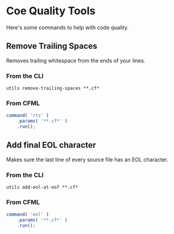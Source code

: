 # Coe Quality Tools

Here's some commands to help with code quality.

## Remove Trailing Spaces

Removes trailing whitespace from the ends of your lines.

### From the CLI

```
utils remove-trailing-spaces **.cf*
```

### From CFML
```js
command( 'rts' )
    .params( '**.cf*' )
    .run();
```

## Add final EOL character

Makes sure the last line of every source file has an EOL character.     

### From the CLI

```
utils add-eol-at-eof **.cf*
```

### From CFML
```js
command( 'eol' )
    .params( '**.cf*' )
    .run();
```
